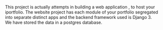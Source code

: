 This project is actually attempts in building a web application , to host your iportfolio. The website project has each module of your portfolio segregated into separate distinct apps and the backend framework used is Django 3. We have stored the data in a postgres database.